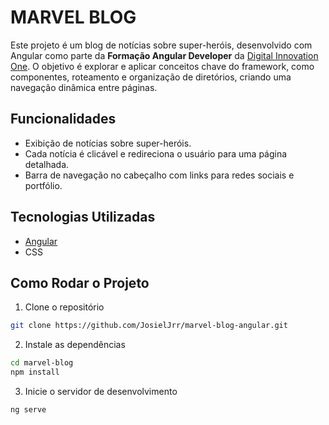 # MARVEL BLOG

Este projeto é um blog de notícias sobre super-heróis, desenvolvido com Angular como parte da **Formação Angular Developer** da [Digital Innovation One](https://www.dio.me/). O objetivo é explorar e aplicar conceitos chave do framework, como componentes, roteamento e organização de diretórios, criando uma navegação dinâmica entre páginas.

## Funcionalidades

- Exibição de notícias sobre super-heróis.
- Cada notícia é clicável e redireciona o usuário para uma página detalhada.
- Barra de navegação no cabeçalho com links para redes sociais e portfólio.

## Tecnologias Utilizadas

- [Angular](https://angular.dev/)
- CSS

## Como Rodar o Projeto

1. Clone o repositório

```bash
git clone https://github.com/JosielJrr/marvel-blog-angular.git
```

2. Instale as dependências

```bash
cd marvel-blog
npm install
```

3. Inicie o servidor de desenvolvimento

```bash
ng serve
```
